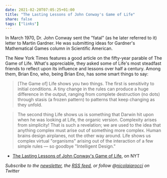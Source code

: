 ```yaml
---
date: 2021-02-20T07:05:25+01:00
title: "The Lasting Lessons of John Conway's Game of Life"
share: false
tags: ["links"]
---
```

In March 1970, Dr. John Conway sent the "fatal" (as he later referred to it)
letter to Martin Gardner. He was submitting ideas for Gardner's Mathematical
Games column in Scientific American. 

The New York Times features a good article on the fifty-year parable of The
Game of Life. What's appreciable, they asked some of Life's most steadfast
friends to reflect upon its influence and lessons over half a century. Among
them, Brian Eno, who, being Brian Eno, has some smart things to say:

> [The Game of] Life shows you two things. The first is sensitivity to initial
> conditions. A tiny change in the rules can produce a huge difference in the
> output, ranging from complete destruction (no dots) through stasis (a frozen
> pattern) to patterns that keep changing as they unfold.

> The second thing Life shows us is something that Darwin hit upon when he was
> looking at Life, the organic version. Complexity arises from simplicity! That
> is such a revelation; we are used to the idea that anything complex must
> arise out of something more complex. Human brains design airplanes, not the
> other way around. Life shows us complex virtual "organisms" arising out of
> the interaction of a few simple rules — so goodbye "Intelligent Design."

- [The Lasting Lessons of John Conway's Game of Life](https://www.nytimes.com/2020/12/28/science/math-conway-game-of-life.html), on NYT

*Subscribe to the [newsletter][nl], the [RSS feed][rss], or follow @[nicolaiarocci][tw] on Twitter*

 [rss]: https://nicolaiarocci.com/index.xml
 [tw]: http://twitter.com/nicolaiarocci
 [nl]: https://nicolaiarocci.substack.com
